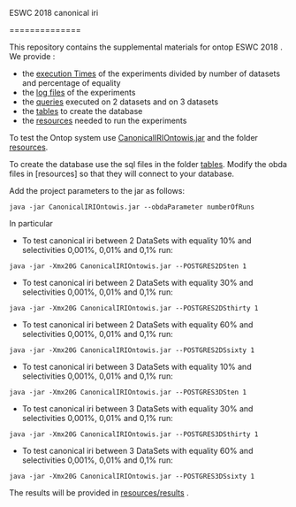 ESWC 2018 canonical iri

==============

This repository contains the supplemental materials  for ontop ESWC 2018 .
We provide :

* the [execution Times](executionTimes) of the experiments divided by number of datasets and percentage of equality
* the [log files](logFiles) of the experiments 
* the [queries](queries) executed on 2 datasets and on 3 datasets
* the [tables](tables) to create the database
* the [resources](resources) needed to run the experiments


To test the Ontop system use [CanonicalIRIOntowis.jar](CanonicalIRIOntowis.jar) and the folder [resources](resources).

To create the database use the sql files in the folder [tables](tables).
Modify the obda files in [resources] so that they will connect to your database.

Add the project parameters to the jar as follows:

 `java -jar CanonicalIRIOntowis.jar --obdaParameter numberOfRuns`
 
In particular

* To test canonical iri between 2 DataSets with equality 10% and selectivities 0,001%, 0,01% and 0,1% run:

 `java -jar -Xmx20G CanonicalIRIOntowis.jar --POSTGRES2DSten 1 `

* To test canonical iri between 2 DataSets with equality 30% and selectivities 0,001%, 0,01% and 0,1% run:

 `java -jar -Xmx20G CanonicalIRIOntowis.jar --POSTGRES2DSthirty 1 `

* To test canonical iri between 2 DataSets with equality 60% and selectivities 0,001%, 0,01% and 0,1% run:

 `java -jar -Xmx20G CanonicalIRIOntowis.jar --POSTGRES2DSsixty 1 `

* To test canonical iri between 3 DataSets with equality 10% and selectivities 0,001%, 0,01% and 0,1% run:

 `java -jar -Xmx20G CanonicalIRIOntowis.jar --POSTGRES3DSten 1 `

* To test canonical iri between 3 DataSets with equality 30% and selectivities 0,001%, 0,01% and 0,1% run:

 `java -jar -Xmx20G CanonicalIRIOntowis.jar --POSTGRES3DSthirty 1 `

* To test canonical iri between 3 DataSets with equality 60% and selectivities 0,001%, 0,01% and 0,1% run:

 `java -jar -Xmx20G CanonicalIRIOntowis.jar --POSTGRES3DSsixty 1 `

The results will be provided in [resources/results](resources/results) .






